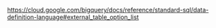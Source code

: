 https://cloud.google.com/bigquery/docs/reference/standard-sql/data-definition-language#external_table_option_list